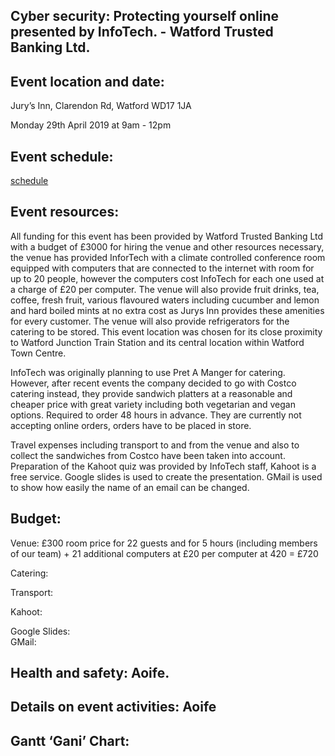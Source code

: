 ## **Cyber security: Protecting yourself online presented by InfoTech. - Watford Trusted Banking Ltd.**

  

## Event location and date:

Jury’s Inn, Clarendon Rd, Watford WD17 1JA

  Monday 29th April 2019 at 9am - 12pm

  

## Event schedule:

[schedule](https://github.com/LukeFarren/Professional-Practice.-/blob/master/Schedule.png)

## Event resources:

All funding for this event has been provided by Watford Trusted Banking Ltd with a budget of £3000 for hiring the venue and other resources necessary, the venue has provided InforTech with a climate controlled conference room equipped with computers that are connected to the internet with room for up to 20 people, however the computers cost InfoTech for each one used at a charge of £20 per computer. The venue will also provide fruit drinks, tea, coffee, fresh fruit, various flavoured waters including cucumber and lemon and hard boiled mints at no extra cost as Jurys Inn provides these amenities for every customer. The venue will also provide refrigerators for the catering to be stored. This event location was chosen for its close proximity to Watford Junction Train Station and its central location within Watford Town Centre.

InfoTech was originally planning to use Pret A Manger for catering. However, after recent events the company decided to go with Costco catering instead, they provide sandwich platters at a reasonable and cheaper price with great variety including both vegetarian and vegan options. Required to order 48 hours in advance. They are currently not accepting online orders, orders have to be placed in store.

Travel expenses including transport to and from the venue and also to collect the sandwiches from Costco have been taken into account. Preparation of the Kahoot quiz was provided by InfoTech staff, Kahoot is a free service. Google slides is used to create the presentation. GMail is used to show how easily the name of an email can be changed.

## Budget:

Venue: £300 room price for 22 guests and for 5 hours (including members of our team) + 21 additional computers at £20 per computer at 420 = £720

Catering:

Transport:

Kahoot:

Google Slides:  
GMail:


## Health and safety: Aoife.

  
  
  
  

## Details on event activities: Aoife

  

## Gantt ‘Gani’ Chart:
